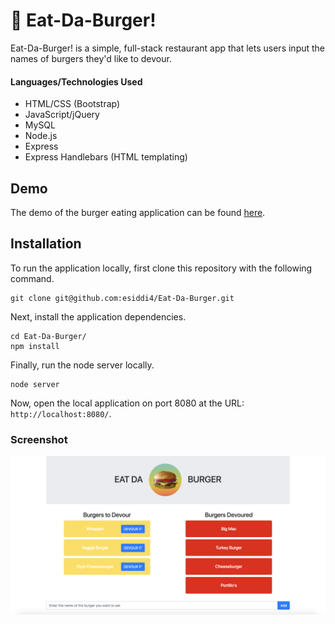 # :hamburger: Eat-Da-Burger!
Eat-Da-Burger! is a simple, full-stack restaurant app that lets users input the names of burgers they'd like to devour.

#### Languages/Technologies Used
- HTML/CSS (Bootstrap)
- JavaScript/jQuery
- MySQL
- Node.js
- Express
- Express Handlebars (HTML templating)

## Demo

The demo of the burger eating application can be found [here](https://eat-da-burger-es.herokuapp.com/).

## Installation

To run the application locally, first clone this repository with the following command.

	git clone git@github.com:esiddi4/Eat-Da-Burger.git
	
Next, install the application dependencies.

	cd Eat-Da-Burger/
	npm install
	
Finally, run the node server locally.

	node server
	
Now, open the local application on port 8080 at the URL: `http://localhost:8080/`.

### Screenshot
![Full Size](./public/assets/img/app-screenshot.png)
